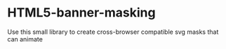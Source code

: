 # HTML5-banner-masking
Use this small library to create cross-browser compatible svg masks that can animate
